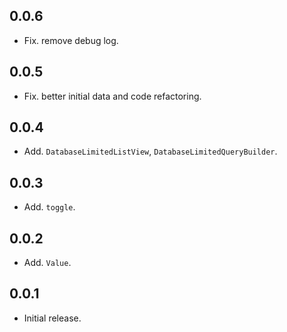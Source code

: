 ## 0.0.6
* Fix. remove debug log.

## 0.0.5
* Fix. better initial data and code refactoring.


## 0.0.4
* Add. `DatabaseLimitedListView`, `DatabaseLimitedQueryBuilder`.

## 0.0.3
* Add. `toggle`.

## 0.0.2
* Add. `Value`.

## 0.0.1
* Initial release.
